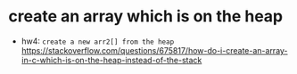 # create an array which is on the **heap**
- hw4: `create a new arr2[] from the heap`
https://stackoverflow.com/questions/675817/how-do-i-create-an-array-in-c-which-is-on-the-heap-instead-of-the-stack

